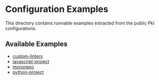 # Configuration Examples

This directory contains runnable examples extracted from the public Pkl configurations.

## Available Examples

- [custom-linters](./custom-linters.md)
- [javascript-project](./javascript-project.md)
- [monorepo](./monorepo.md)
- [python-project](./python-project.md)
